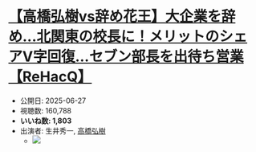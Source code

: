 # [【高橋弘樹vs辞め花王】大企業を辞め...北関東の校長に！メリットのシェアV字回復...セブン部長を出待ち営業【ReHacQ】](https://www.youtube.com/watch?v=xDmYqCMz9ck)
-   公開日: 2025-06-27
-   視聴数: 160,788
-   **いいね数: 1,803**
-   出演者: 生井秀一, [高橋弘樹](/rehacq_fan/people/高橋弘樹 "wikilink")
    - [![](https://img.youtube.com/vi/xDmYqCMz9ck/hqdefault.jpg)](https://www.youtube.com/watch?v=xDmYqCMz9ck)
